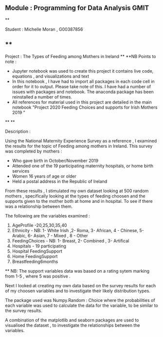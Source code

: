 ## Module : Programming for Data Analysis GMIT

**

Student : Michelle Moran , G00387856

## **

Project : The Types of Feeding among Mothers in Ireland
**
**NB Points to note :

 - Jupyter notebook was used to create this project it contains live code, equations , and visualizations and text
 - In this notebook , I have had to import all packages in each code cell in order for it to output. Please take note of this. I have had a number of issues with packages and notebook. The anaconda package has been reinstalled a number of times.
 - All references for material used in this project are detailed in the main notebook "Project 2020  Feeding Choices and supports for Irish Mothers 2019 "

**
**

Description : 

Using the National Maternity Experience Survey  as a reference , I examined the results for the topic of Feeding among mothers in Ireland. This survey was completed by mothers :

 - Who gave birth in October/November 2019
 - Attended one of the 19 participating maternity hospitals, or home birth services
 - Women 16 years of age or older
 - Held a postal address in the Republic of Ireland

From these results , I stimulated my own dataset looking at 500 random mothers , specifically looking at the types of feeding choosen and the supports given to the mother both at home and in hospital. To see if there was a relationship between them.

The following are the variables examined : 

 1. AgeProfile -20,25,30,35,40
 2. Ethnicity - 
 NB: 1- White Irish ,2- Roma, 3- African, 4 - Chinese, 5- Arabic, 6- Asian, 7 - Mixed , 8 - Other
 4. FeedingChoices  - 
    NB: 1- Breast,  2- Combined , 3- Artifical
 5. Hospitals - 19 participating
 6. Hospital FeedingSupport
 7. Home FeedingSupport
 8. Breastfeeding6months

**
NB: The support variables data was based on a rating sytem marking from 1-5 , where 5 was positive .

Next I looked at creating my own data based on the survey results for each of my choosen variables and to investigate their likely distribution types.

The package used was Numpy.Random : Choice  where the probabilities of each variable was used to calculate the data for the variable, to be similar to the survey results. 

A combination of the matplotlib and seaborn packages are used to visualised the dataset , to investigate the relationships between the variables. 





